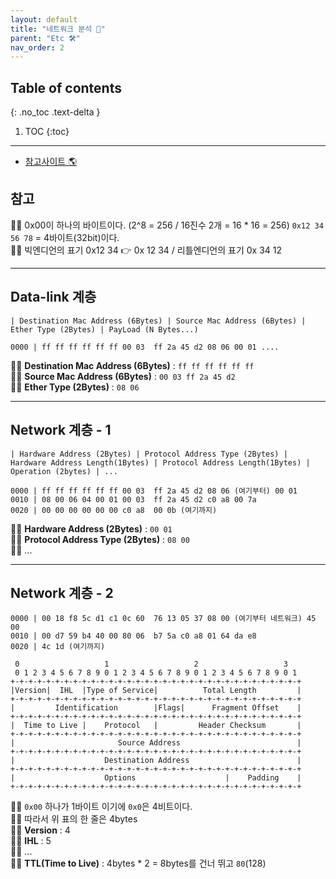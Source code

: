 ```yaml
---
layout: default
title: "네트워크 분석 📨"
parent: "Etc 🛠"
nav_order: 2
---
```


## Table of contents
{: .no_toc .text-delta }

1. TOC
{:toc}

---

* [참고사이트 🌎](https://blog.naver.com/PostView.nhn?blogId=ak0402&logNo=221545095163)

## 참고

👩‍💻 0x00이 하나의 바이트이다. (2^8 = 256 / 16진수 2개 = 16 * 16 = 256) `0x12 34 56 78` = 4바이트(32bit)이다.<br>
👩‍💻 빅엔디언의 표기 0x12 34 👉 0x 12 34 / 리틀엔디언의 표기 0x 34 12<br>

---

## Data-link 계층

```
| Destination Mac Address (6Bytes) | Source Mac Address (6Bytes) | Ether Type (2Bytes) | PayLoad (N Bytes...) 
```

```
0000 | ff ff ff ff ff ff 00 03  ff 2a 45 d2 08 06 00 01 ....
```

👩‍💻 **Destination Mac Address (6Bytes)** : `ff ff ff ff ff ff`<br>
👩‍💻 **Source Mac Address (6Bytes)** : `00 03 ff 2a 45 d2`<br>
👩‍💻 **Ether Type (2Bytes)** : `08 06`<br>

---

## Network 계층 - 1

```
| Hardware Address (2Bytes) | Protocol Address Type (2Bytes) | Hardware Address Length(1Bytes) | Protocol Address Length(1Bytes) | Operation (2bytes) | ...
```

```
0000 | ff ff ff ff ff ff 00 03  ff 2a 45 d2 08 06 (여기부터) 00 01
0010 | 08 00 06 04 00 01 00 03  ff 2a 45 d2 c0 a8 00 7a
0020 | 00 00 00 00 00 00 c0 a8  00 0b (여기까지)
```

👩‍💻 **Hardware Address (2Bytes)** : `00 01`<br>
👩‍💻 **Protocol Address Type (2Bytes)** : `08 00`<br>
👩‍💻 ...

---

## Network 계층 - 2

```
0000 | 00 18 f8 5c d1 c1 0c 60  76 13 05 37 08 00 (여기부터 네트워크) 45 00
0010 | 00 d7 59 b4 40 00 80 06  b7 5a c0 a8 01 64 da e8
0020 | 4c 1d (여기까지)
```

```
 0                   1                   2                   3
 0 1 2 3 4 5 6 7 8 9 0 1 2 3 4 5 6 7 8 9 0 1 2 3 4 5 6 7 8 9 0 1
+-+-+-+-+-+-+-+-+-+-+-+-+-+-+-+-+-+-+-+-+-+-+-+-+-+-+-+-+-+-+-+-+
|Version|  IHL  |Type of Service|          Total Length         |
+-+-+-+-+-+-+-+-+-+-+-+-+-+-+-+-+-+-+-+-+-+-+-+-+-+-+-+-+-+-+-+-+
|         Identification        |Flags|      Fragment Offset    |
+-+-+-+-+-+-+-+-+-+-+-+-+-+-+-+-+-+-+-+-+-+-+-+-+-+-+-+-+-+-+-+-+
|  Time to Live |    Protocol   |         Header Checksum       |
+-+-+-+-+-+-+-+-+-+-+-+-+-+-+-+-+-+-+-+-+-+-+-+-+-+-+-+-+-+-+-+-+
|                       Source Address                          |
+-+-+-+-+-+-+-+-+-+-+-+-+-+-+-+-+-+-+-+-+-+-+-+-+-+-+-+-+-+-+-+-+
|                    Destination Address                        |
+-+-+-+-+-+-+-+-+-+-+-+-+-+-+-+-+-+-+-+-+-+-+-+-+-+-+-+-+-+-+-+-+
|                    Options                    |    Padding    |
+-+-+-+-+-+-+-+-+-+-+-+-+-+-+-+-+-+-+-+-+-+-+-+-+-+-+-+-+-+-+-+-+
```

👩‍💻 `0x00` 하나가 1바이트 이기에 `0x0`은 4비트이다.<br>
👩‍💻 따라서 위 표의 한 줄은 4bytes<br>
👩‍💻 **Version** : 4<br>
👩‍💻 **IHL** : 5<br>
👩‍💻 ...<br>
👩‍💻 **TTL(Time to Live)** : 4bytes * 2 = 8bytes를 건너 뛰고 `80`(128)